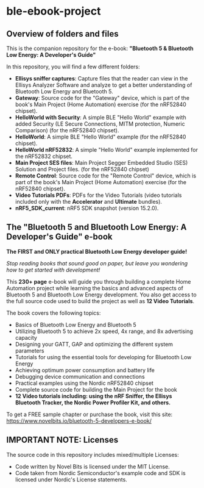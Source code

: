 # ble-ebook-project
## Overview of folders and files
This is the companion repository for the e-book: **"Bluetooth 5 &amp; Bluetooth Low Energy: A Developer's Guide"**

In this repository, you will find a few different folders:
- **Ellisys sniffer captures**: Capture files that the reader can view in the Ellisys Analyzer Software and analyze to get a better understanding of Bluetooth Low Energy and Bluetooth 5.
- **Gateway**: Source code for the "Gateway" device, which is part of the book's Main Project (Home Automation) exercise (for the nRF52840 chipset).
- **HelloWorld with Security**: A simple BLE "Hello World" example with added Security (LE Secure Connections, MITM protection, Numeric Comparison) (for the nRF52840 chipset).
- **HelloWorld**: A simple BLE "Hello World" example (for the nRF52840 chipset).
- **HelloWorld nRF52832**: A simple "Hello World" example implemented for the nRF52832 chipset. 
- **Main Project SES files**: Main Project Segger Embedded Studio (SES) Solution and Project files. (for the nRF52840 chipset)
- **Remote Control**: Source code for the "Remote Control" device, which is part of the book's Main Project (Home Automation) exercise (for the nRF52840 chipset).
- **Video Tutorials PDFs**: PDFs for the Video Tutorials (video tutorials included only with the **Accelerator** and **Ultimate** bundles).
- **nRF5_SDK_current**: nRF5 SDK snapshot (version 15.2.0).

## The "Bluetooth 5 and Bluetooth Low Energy: A Developer's Guide" e-book
**The FIRST and ONLY practical Bluetooth Low Energy developer guide!**

_Stop reading books that sound good on paper, but leave you wondering how to get started with development!_

This **230+ page** e-book will guide you through building a complete Home Automation project while learning the basics and advanced aspects of Bluetooth 5 and Bluetooth Low Energy development. You also get access to the full source code used to build the project as well as **12 Video Tutorials**.

The book covers the following topics:

- Basics of Bluetooth Low Energy and Bluetooth 5
- Utilizing Bluetooth 5 to achieve 2x speed, 4x range, and 8x advertising capacity
- Designing your GATT, GAP and optimizing the different system parameters
- Tutorials for using the essential tools for developing for Bluetooth Low Energy
- Achieving optimum power consumption and battery life
- Debugging device communication and connections
- Practical examples using the Nordic nRF52840 chipset
- Complete source code for building the Main Project for the book
- **12 Video tutorials including: using the nRF Sniffer, the Ellisys Bluetooth Tracker, the Nordic Power Profiler Kit, and others.**

To get a FREE sample chapter or purchase the book, visit this site: https://www.novelbits.io/bluetooth-5-developers-e-book/

## IMPORTANT NOTE: Licenses
The source code in this repository includes mixed/multiple Licenses:
- Code written by Novel Bits is licensed under the MIT License.
- Code taken from Nordic Semiconductor's example code and SDK is licensed under Nordic's License statements.

